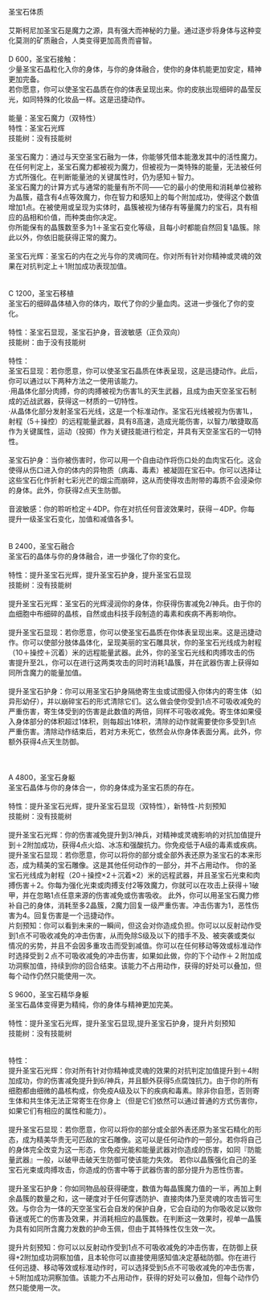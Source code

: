 <title>圣宝石体质</title>
<meta name="GENERATOR" content="WinCHM">
<meta http-equiv="Content-Type" content="text/html; charset=gb2312">
<br>圣宝石体质
<br>
<br>艾斯柯尼加圣宝石是魔力之源，具有强大而神秘的力量。通过逐步将身体与这种变化莫测的矿质融合，人类变得更加高贵而睿智。
<br>
<br>D 600，圣宝石接触：
<br>少量圣宝石晶粒化入你的身体，与你的身体融合，使你的身体机能更加安定，精神更加完备。
<br>若你愿意，你可以使圣宝石晶质在你的体表呈现出来。你的皮肤出现细碎的晶莹反光，如同特殊的化妆品一样。这是迅捷动作。
<br>
<br>能量：圣宝石魔力（双特性）
<br>特性：圣宝石光辉
<br>技能树：没有技能树
<br>
<br>圣宝石魔力：通过与天空圣宝石融为一体，你能够凭借本能激发其中的活性魔力。
<br>在任何判定上，圣宝石魔力都被视为魔力，但被视为一类特殊的能量，无法被任何方式所强化。在判断能量池的关键属性时，仍为感知＋智力。
<br>圣宝石魔力的计算方式与通常的能量有所不同——它的最小的使用和消耗单位被称为晶簇，蕴含有4点等效魔力，你在智力和感知上的每个附加成功，使得这个数值增加1点。在被使用或呈现为实体时，晶簇被视为储存有等量魔力的宝石，具有相应的品相和价值，而种类由你决定。
<br>你所能保有的晶簇数至多为1＋圣宝石变化等级，且每小时都能自然回复1晶簇。除此以外，你依旧能获得正常的魔力。
<br>
<br>圣宝石光辉：圣宝石的内在之光与你的灵魂同在。你对所有针对你精神或灵魂的效果在对抗判定上＋1附加成功表现加值。
<br>
<br>
<br>C 1200，圣宝石移植
<br>圣宝石的细碎晶体植入你的体内，取代了你的少量血肉。这进一步强化了你的变化。
<br>
<br>特性：圣宝石显现，圣宝石护身，音波敏感（正负双向）
<br>技能树：由于没有技能树
<br>
<br>特性：
<br>圣宝石显现：若你愿意，你可以使圣宝石晶质在体表呈现，这是迅捷动作。此后，你可以通过以下两种方法之一使用该能力。
<br>·用晶体化部分肉搏，你的肉搏被视为伤害1L的天生武器，且成为由天空圣宝石制成的近战武器，获得这一材质的一切特性。
<br>·从晶体化部分发射圣宝石光线，这是一个标准动作。圣宝石光线被视为伤害1L，射程（5＋操控）的远程能量武器，具有8高速，造成光能伤害，以智力/敏捷取高作为关键属性，运动（投掷）作为关键技能进行检定，并具有天空圣宝石的一切特性。 
<br>
<br>圣宝石护身：当你被伤害时，你可以用一个自由动作将伤口处的血肉宝石化。这会使得从伤口进入你的体内的异物质（病毒、毒素）被凝固在宝石中。你可以选择让这些宝石化作折射七彩光芒的烟尘而崩碎，这从而使得攻击附带的毒质不会浸染你的身体。此外，你获得2点天生防御。
<br>
<br>音波敏感：你的聆听检定＋4DP。你在对抗任何音波效果时，获得－4DP。你每提升一级圣宝石变化，加值和减值各多1。
<br>
<br>
<br>B 2400，圣宝石融合
<br>圣宝石的晶体与你的身体融合，进一步强化了你的变化。
<br>
<br>特性：提升圣宝石光辉，提升圣宝石护身，提升圣宝石显现
<br>技能树：没有技能树
<br>
<br>提升圣宝石光辉：圣宝石的光辉浸润你的身体，你获得伤害减免2/神兵。由于你的血细胞中布细碎的晶核，自然或由科技手段制造的毒素和疾病不再影响你。
<br>
<br>提升圣宝石显现：若你愿意，你可以使圣宝石晶质在你体表呈现出来。这是迅捷动作。你可以使部分肢体晶体化，呈现美丽的宝石雕具状，你的圣宝石光线成为射程（10＋操控＋沉着）米的远程能量武器。此外，你的圣宝石光线和肉搏攻击的伤害提升至2L，你可以在进行这两类攻击的同时消耗1晶簇，并在武器伤害上获得如同所含魔力的能量加值。
<br>
<br>提升圣宝石护身：你可以用圣宝石护身隔绝寄生虫或试图侵入你体内的寄生体（如异形幼仔），并以崩碎宝石的形式清除它们。这么做会使你受到1点不可吸收减免的严重伤害，寄生体受到的伤害是此数值的两倍，同样不可吸收减免。寄生体如果侵入身体部分的体积超过1体积，则每超出1体积，清除的动作就需要使你多受到1点严重伤害。清除动作结束后，若对方未死亡，依然会从你身体表面分离。此外，你额外获得4点天生防御。
<br>
<br>
<br>
<br>A 4800，圣宝石身躯
<br>圣宝石晶体与你的身体合一，你的身体成为圣宝石质的存在。
<br>
<br>特性：提升圣宝石光辉，提升圣宝石显现（双特性），新特性-片刻预知
<br>技能树：没有技能树
<br>
<br>提升圣宝石光辉：你的伤害减免提升到3/神兵，对精神或灵魂影响的对抗加值提升到＋2附加成功，获得4点火焰、冰冻和强酸抗力。你免疫低于A级的毒素或疾病。
<br>提升圣宝石显现：若你愿意，你可以将你的部分或全部外表还原为圣宝石的本来形态，成为精美的宝石雕像。这是其他任何动作的一部分，并不占用动作。
你的圣宝石光线成为射程（20＋操控×2＋沉着×2）米的远程武器，并且圣宝石光束和肉搏伤害＋2。你每为强化光束或肉搏支付2等效魔力，你就可以在攻击上获得＋1破甲，并在忽略1点任意来源的伤害减免或伤害吸收。
此外，你可以用圣宝石魔力修补自己的身体，消耗至多2晶簇，2魔力回复一级严重伤害。冲击伤害为1，恶性伤害为4。回复伤害是一个迅捷动作。
<br>片刻预知：你可以看到未来的一瞬间，但这会对你造成负担。你可以以反射动作受到1点不可吸收减免的冲击伤害，从而免除S级及以下的措手不及、被突袭或类似情况的劣势，并且不会因多重攻击而受到减值。你可以在任何移动等效或标准动作时选择受到２点不可吸收减免的冲击伤害，如果如此做，你的下个动作＋２附加成功洞察加值，持续到你的回合结束。该能力不占用动作，获得的好处可以叠加，但每个动作仍然只能使用一次。
<br>
<br>S 9600，圣宝石精华身躯
<br>圣宝石晶体变得更为精纯，你的身体与精神更加完美。
<br>
<br>特性：提升圣宝石光辉，提升圣宝石显现,提升圣宝石护身，提升片刻预知
<br>技能树：没有技能树
<br>
<br>
<br>特性：
<br>提升圣宝石光辉：你对所有针对你精神或灵魂的效果的对抗判定加值提升到＋4附加成功，你的伤害减免提升到6/神兵，并且额外获得5点腐蚀抗力。由于你的所有细胞都由细微的晶核构成，你免疫A级及以下的疾病和毒素。除非你自愿，否则寄生体和共生体无法正常寄生在你身上（但是它们依然可以通过普通的方式伤害你，如果它们有相应的属性和能力）。
<br>
<br>提升圣宝石显现：若你愿意，你可以将你的部分或全部外表还原为圣宝石精化的形态，成为精美华贵无可匹敌的宝石雕像。这可以是任何动作的一部分。若你将自己的身体完全改变为这一形态，你免疫光能和能量武器对你造成的伤害，如同『防能量武器』一般，以破甲击破天生防御可使该能力失效。 
若你以晶簇强化自己的圣宝石光束或肉搏攻击，你造成的伤害中等于武器伤害的部分提升为恶性伤害。
<br>
<br>提升圣宝石护身：你如同物品般获得硬度，数值为每晶簇魔力值的一半，再加上剩余晶簇的数量之和，这一硬度对于任何穿透防护、直接肉体乃至灵魂的攻击皆可生效。与你合为一体的天空圣宝石会自发的保护自身，它会自动的为你吸收足以致你昏迷或死亡的伤害及效果，并消耗相应的晶簇数。在判断这一效果时，视单一晶簇为具有如同所含魔力发数的护命玉佩，但由于其特殊性仅生效一次。
<br>
<br>提升片刻预知：你可以以反射动作受到1点不可吸收减免的冲击伤害，在防御上获得+2附加成功洞察加值，且本轮你可以直接使用感知值决定基础防御。你在进行任何迅捷、移动等效或标准动作时，可以选择受到5点不可吸收减免的冲击伤害，＋5附加成功洞察加值。该能力不占用动作，获得的好处可以叠加，但每个动作仍然只能使用一次。

